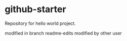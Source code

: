 # github-starter
Repository for hello world project.

modified in branch readme-edits
modified by other user
